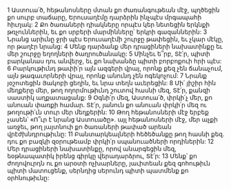 1 Աստուա՛ծ, հեթանոսները մտան քո ժառանգութեան մէջ,
պղծեցին քո սուրբ տաճարը,
Երուսաղէմը դարձրին ինչպէս մրգապահի հիւղակ:
2 Քո ծառաների դիակները որպէս կեր նետեցին երկնքի թռչուններին,
եւ քո սրբերի մարմինները՝ երկրի գազաններին:
3 Նրանց արիւնը ջրի պէս Երուսաղէմի շուրջը թափեցին,
եւ չկար մէկը, որ թաղէր նրանց:
4 Մենք դարձանք մեր դրացիների նախատինքը
եւ մեր շուրջը եղողների ծաղրուծանակը:
5 Մինչեւ ե՞րբ, Տէ՛ր, պիտի բարկանաս դու անվերջ,
եւ քո նախանձը պիտի բորբոքուի հրի պէս:
6 Բարկութիւնդ թափի՛ր այն ազգերի վրայ,
որոնք քեզ չեն ճանաչում,
այն թագաւորների վրայ, որոնք անունդ չեն ոգեկոչում:
7 Նրանք յօշոտեցին Յակոբի ցեղին,
եւ նրա տեղն աւերեցին:
8 Մի՛ յիշիր հին մեղքերը մեր,
թող ողորմութիւնդ շուտով հասնի մեզ, Տէ՛ր,
քանզի սաստիկ աղքատացանք:
9 Օգնի՛ր մեզ, Աստուա՛ծ, փրկի՛չ մեր,
քո անուան փառքի համար.
Տէ՛ր, յանուն քո անուան փրկի՛ր մեզ ու թողութի՛ւն տուր մեր մեղքերին:
10 Թող հեթանոսների մէջ երբեք չասեն՝ «Ո՞ւր է նրանց Աստուածը».
այլ հեթանոսների մէջ, մեր աչքի առջեւ,
թող յայտնուի քո ծառաների թափած արեան վրէժխնդրութիւնը:
11 Բանտարկեալների հեծեծանքը թող հասնի քեզ.
դու քո բազկի զօրութեամբ փրկի՛ր սպանուածների որդիներին:
12 Մեր դրացիների նախատինքը, որով անարգեցին մեզ,
եօթնապատիկ իրենց գիրկը վերադարձրու, Տէ՛ր:
13 Մենք՝ քո ժողովուրդն ու քո արօտի ոչխարները,
յաւիտեան քեզ գոհութիւն պիտի մատուցենք,
սերնդից սերունդ պիտի պատմենք քո օրհնութիւնը:
